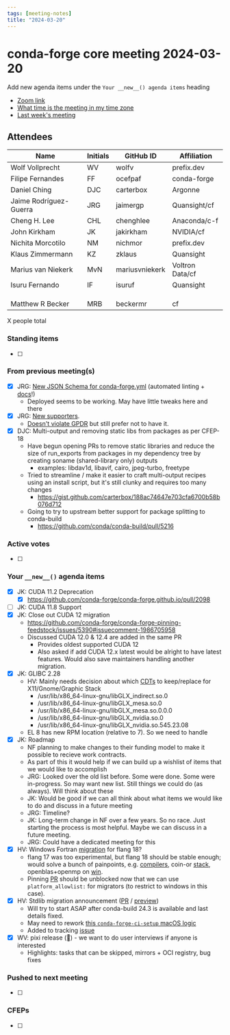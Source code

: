```yaml
---
tags: [meeting-notes]
title: "2024-03-20"
---
```

# conda-forge core meeting 2024-03-20

Add new agenda items under the `Your __new__() agenda items` heading

- [Zoom link](https://zoom.us/j/9138593505?pwd=SWh3dE1IK05LV01Qa0FJZ1ZpMzJLZz09)
- [What time is the meeting in my time zone](https://dateful.com/convert/utc?t=5pm)
- [Last week's meeting](https://hackmd.io/#REPLACE_ME#)

## Attendees

| Name                    | Initials | GitHub ID        | Affiliation                 |
| ----------------------- | -------- | ---------------  | --------------------------- |
| Wolf Vollprecht         | WV       | wolfv            | prefix.dev                  |
| Filipe Fernandes        | FF       | ocefpaf          | conda-forge                 | 
| Daniel Ching            | DJC      | carterbox        | Argonne                     |
| Jaime Rodríguez-Guerra  | JRG      | jaimergp         | Quansight/cf                |
| Cheng H. Lee            | CHL      | chenghlee        | Anaconda/c-f                |
| John Kirkham            | JK       | jakirkham        | NVIDIA/cf                   |
| Nichita Morcotilo       | NM       | nichmor          | prefix.dev                  |
| Klaus Zimmermann        | KZ       | zklaus           | Quansight                   |
| Marius van Niekerk      | MvN      | mariusvniekerk   | Voltron Data/cf             |
| Isuru Fernando          | IF       | isuruf           | Quansight                   |
|                         |          |                  |                             |
|                         |          |                  |                             |
|                         |          |                  |                             |
|      Matthew R Becker                   | MRB         |  beckermr                |   cf                          |

X people total

### Standing items

- [ ]

### From previous meeting(s)

- [x] JRG: [New JSON Schema for conda-forge.yml](https://github.com/conda-forge/conda-smithy/pull/1756) (automated linting + [docs](https://deploy-preview-2095--conda-forge-previews.netlify.app/docs/maintainer/conda_forge_yml/)!)
    - Deployed seems to be working. May have little tweaks here and there
- [x] JRG: [New supporters](https://github.com/conda-forge/conda-forge.github.io/pull/2096).
  - [Doesn't violate GPDR](https://www.covalentbonds.com/resources/utm-tags-gdpr-data-privacy-codes-made-easy) but still prefer not to have it.
- [X] DJC: Multi-output and removing static libs from packages as per CFEP-18
    - Have begun opening PRs to remove static libraries and reduce the size of run_exports from packages in my dependency tree by creating soname (shared-library only) outputs
        - examples: libdav1d, libavif, cairo, jpeg-turbo, freetype
    - Tried to streamline / make it easier to craft multi-output recipes using an install script, but it's still clunky and requires too many changes
        - https://gist.github.com/carterbox/188ac74647e703cfa6700b58b076d712
    - Going to try to upstream better support for package splitting to conda-build
        - https://github.com/conda/conda-build/pull/5216


### Active votes

- [ ]

### Your `__new__()` agenda items

- [X] JK: CUDA 11.2 Deprecation
  - [x] https://github.com/conda-forge/conda-forge.github.io/pull/2098
- [ ] JK: CUDA 11.8 Support
- [X] JK: Close out CUDA 12 migration
  - https://github.com/conda-forge/conda-forge-pinning-feedstock/issues/5390#issuecomment-1986705958
  - Discussed CUDA 12.0 & 12.4 are added in the same PR
      - Provides oldest supported CUDA 12
      - Also asked if add CUDA 12.x latest would be alright to have latest features. Would also save maintainers handling another migration.
- [X] JK: GLIBC 2.28
  - HV: Mainly needs decision about which [CDTs](https://github.com/conda-forge/cdt-builds/issues/66#issuecomment-1833417828) to keep/replace for X11/Gnome/Graphic Stack
      - /usr/lib/x86_64-linux-gnu/libGLX_indirect.so.0
      - /usr/lib/x86_64-linux-gnu/libGLX_mesa.so.0
      - /usr/lib/x86_64-linux-gnu/libGLX_mesa.so.0.0.0
      - /usr/lib/x86_64-linux-gnu/libGLX_nvidia.so.0
      - /usr/lib/x86_64-linux-gnu/libGLX_nvidia.so.545.23.08
  - EL 8 has new RPM location (relative to 7). So we need to handle
- [x] JK: Roadmap
    - NF planning to make changes to their funding model to make it possible to recieve work contracts.
    - As part of this it would help if we can build up a wishlist of items that we would like to accomplish
    - JRG: Looked over the old list before. Some were done. Some were in-progress. So may want new list. Still things we could do (as always). Will think about these
    - JK: Would be good if we can all think about what items we would like to do and discuss in a future meeting
    - JRG: Timeline?
    - JK: Long-term change in NF over a few years. So no race. Just starting the process is most helpful. Maybe we can discuss in a future meeting.
    - JRG: Could have a dedicated meeting for this
- [x] HV: Windows Fortran [migration](https://github.com/conda-forge/conda-forge-pinning-feedstock/pull/1359) for flang 18?
  - flang 17 was too experimental, but flang 18 should be stable enough; would solve a bunch of painpoints, e.g. [compilers](https://github.com/conda-forge/compilers-feedstock/issues/58), coin-or [stack](https://github.com/conda-forge/coin-or-cbc-feedstock/issues/3), openblas+openmp on [win](https://github.com/conda-forge/openblas-feedstock/pull/115).
  - Pinning [PR](https://github.com/conda-forge/conda-forge-pinning-feedstock/pull/1359) should be unblocked now that we can use `platform_allowlist:` for migrators (to restrict to windows in this case).
- [x] HV: Stdlib migration announcement ([PR](https://github.com/conda-forge/conda-forge.github.io/pull/2126) / [preview](https://deploy-preview-2126--conda-forge-previews.netlify.app/news/))
  - Will try to start ASAP after conda-build 24.3 is available and last details fixed.
  - May need to rework [this `conda-forge-ci-setup` macOS logic](https://github.com/conda-forge/conda-forge-ci-setup-feedstock/blob/1391177be1b88e7a11df0b824ce6a3e7bcccdb27/recipe/download_osx_sdk.sh)
  - Added to tracking [issue](https://github.com/conda-forge/conda-forge.github.io/issues/2102)
- [x] WV: pixi release (:tada:) - we want to do user interviews if anyone is interested
    - Highlights: tasks that can be skipped, mirrors + OCI registry, bug fixes

### Pushed to next meeting

- [ ]

### CFEPs

- [ ]
